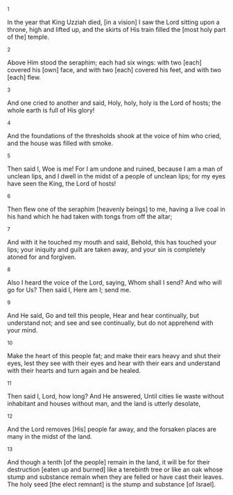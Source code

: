 <sup>1</sup> 

In the year that King Uzziah died, [in a vision] I saw the Lord sitting upon a throne, high and lifted up, and the skirts of His train filled the [most holy part of the] temple. 

<sup>2</sup> 

Above Him stood the seraphim; each had six wings: with two [each] covered his [own] face, and with two [each] covered his feet, and with two [each] flew. 

<sup>3</sup> 

And one cried to another and said, Holy, holy, holy is the Lord of hosts; the whole earth is full of His glory! 

<sup>4</sup> 

And the foundations of the thresholds shook at the voice of him who cried, and the house was filled with smoke. 

<sup>5</sup> 

Then said I, Woe is me! For I am undone and ruined, because I am a man of unclean lips, and I dwell in the midst of a people of unclean lips; for my eyes have seen the King, the Lord of hosts! 

<sup>6</sup> 

Then flew one of the seraphim [heavenly beings] to me, having a live coal in his hand which he had taken with tongs from off the altar; 

<sup>7</sup> 

And with it he touched my mouth and said, Behold, this has touched your lips; your iniquity and guilt are taken away, and your sin is completely atoned for and forgiven. 

<sup>8</sup> 

Also I heard the voice of the Lord, saying, Whom shall I send? And who will go for Us? Then said I, Here am I; send me. 

<sup>9</sup> 

And He said, Go and tell this people, Hear and hear continually, but understand not; and see and see continually, but do not apprehend with your mind. 

<sup>10</sup> 

Make the heart of this people fat; and make their ears heavy and shut their eyes, lest they see with their eyes and hear with their ears and understand with their hearts and turn again and be healed. 

<sup>11</sup> 

Then said I, Lord, how long? And He answered, Until cities lie waste without inhabitant and houses without man, and the land is utterly desolate, 

<sup>12</sup> 

And the Lord removes [His] people far away, and the forsaken places are many in the midst of the land. 

<sup>13</sup> 

And though a tenth [of the people] remain in the land, it will be for their destruction [eaten up and burned] like a terebinth tree or like an oak whose stump and substance remain when they are felled or have cast their leaves. The holy seed [the elect remnant] is the stump and substance [of Israel].
